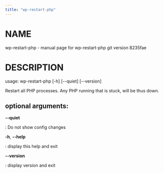 ```yaml
---
title: "wp-restart-php"
---
```



NAME
====

wp-restart-php - manual page for wp-restart-php git version 8235fae

DESCRIPTION
===========

usage: wp-restart-php \[-h\] \[\--quiet\] \[\--version\]

Restart all PHP processes. Any PHP running that is stuck, will be thus
down.

optional arguments:
-------------------

**\--quiet**

:   Do not show config changes

**-h**, **\--help**

:   display this help and exit

**\--version**

:   display version and exit
